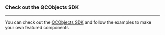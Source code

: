 ### Check out the QCObjects SDK
----------------------------
You can check out the [QCObjects SDK](https://sdk.qcobjects.dev/) and follow the examples to make your own featured components

